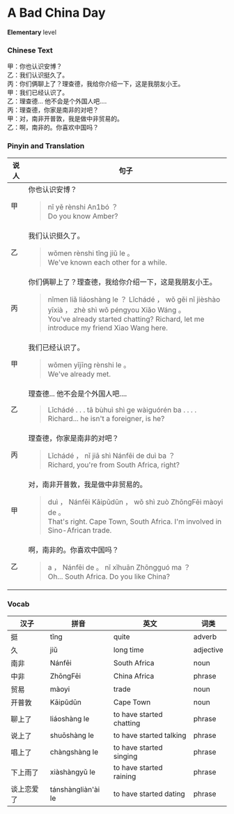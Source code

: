 # A Bad China Day
**Elementary** level
### Chinese Text
甲：你也认识安博？<br />乙：我们认识挺久了。<br />丙：你们俩聊上了？理查德，我给你介绍一下，这是我朋友小王。<br />甲：我们已经认识了。<br />乙：理查德... 他不会是个外国人吧....<br />丙：理查德，你家是南非的对吧？<br />甲：对，南非开普敦，我是做中非贸易的。<br />乙：啊，南非的。你喜欢中国吗？

### Pinyin and Translation
|说人|句子|
|----|----|
|甲|你也认识安博？<blockquote>nǐ yě rènshi An1bó ？<br />Do you know Amber?</blockquote>|
|乙|我们认识挺久了。<blockquote>wǒmen rènshi tǐng jiǔ le 。<br />We've known each other for a while.</blockquote>|
|丙|你们俩聊上了？理查德，我给你介绍一下，这是我朋友小王。<blockquote>nǐmen liǎ liáoshàng le ？ Lǐchádé ， wǒ gěi nǐ jièshào yīxià ， zhè shì wǒ péngyou Xiǎo Wáng 。<br />You've already started chatting? Richard, let me introduce my friend Xiao Wang here.</blockquote>|
|甲|我们已经认识了。<blockquote>wǒmen yǐjīng rènshi le 。<br />We've already met.</blockquote>|
|乙|理查德... 他不会是个外国人吧....<blockquote>Lǐchádé . . .  tā bùhuì shì ge wàiguórén ba . . . .<br />Richard... he isn't a foreigner, is he?</blockquote>|
|丙|理查德，你家是南非的对吧？<blockquote>Lǐchádé ， nǐ jiā shì Nánfēi de duì ba ？<br />Richard, you're from South Africa, right?</blockquote>|
|甲|对，南非开普敦，我是做中非贸易的。<blockquote>duì ， Nánfēi Kāipǔdūn ， wǒ shì zuò ZhōngFēi màoyi de 。<br />That's right. Cape Town, South Africa. I'm involved in Sino-African trade.</blockquote>|
|乙|啊，南非的。你喜欢中国吗？<blockquote>a ， Nánfēi de 。 nǐ xǐhuān Zhōngguó ma ？<br />Oh... South Africa. Do you like China?</blockquote>|
### Vocab
|汉子|拼音|英文|词类|
|----|----|----|----|
|挺|tǐng|quite|adverb|
|久|jiǔ|long time|adjective|
|南非|Nánfēi|South Africa|noun|
|中非|ZhōngFēi|China Africa|phrase|
|贸易|màoyi|trade|noun|
|开普敦|Kāipǔdūn|Cape Town|noun|
|聊上了|liáoshàng le|to have started chatting|phrase|
|说上了|shuōshàng le|to have started talking|phrase|
|唱上了|chàngshàng le|to have started singing|phrase|
|下上雨了|xiàshàngyǔ le|to have started raining|phrase|
|谈上恋爱了|tánshàngliàn'ài le|to have started dating|phrase|
